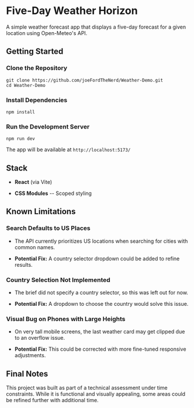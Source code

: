 Five-Day Weather Horizon
========================

A simple weather forecast app that displays a five-day forecast for a given location using Open-Meteo's API.

Getting Started
---------------

### Clone the Repository

```
git clone https://github.com/joeFordTheNerd/Weather-Demo.git
cd Weather-Demo
```

### Install Dependencies

```
npm install
```

### Run the Development Server

```
npm run dev
```

The app will be available at `http://localhost:5173/`


Stack
----------

-   **React** (via Vite)

-   **CSS Modules** -- Scoped styling

Known Limitations
-----------------

### Search Defaults to US Places

-   The API currently prioritizes US locations when searching for cities with common names.

-   **Potential Fix:** A country selector dropdown could be added to refine results.

### Country Selection Not Implemented

-   The brief did not specify a country selector, so this was left out for now.

-   **Potential Fix:** A dropdown to choose the country would solve this issue.

### Visual Bug on Phones with Large Heights

-   On very tall mobile screens, the last weather card may get clipped due to an overflow issue.

-   **Potential Fix:** This could be corrected with more fine-tuned responsive adjustments.


Final Notes
-----------

This project was built as part of a technical assessment under time constraints. While it is functional and visually appealing, some areas could be refined further with additional time.